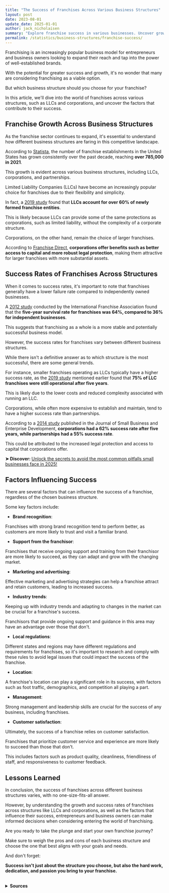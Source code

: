 ```yaml
---
title: "The Success of Franchises Across Various Business Structures"
layout: post
date: 2023-08-01
update_date: 2025-01-01
author: jack_nicholaisen
summary: "Explore franchise success in various businesses. Uncover growth secrets and factors influencing success. Gain insights for your franchise journey!"
permalink: /statistics/business-structures/franchise-success/
---
```


Franchising is an increasingly popular business model for entrepreneurs and business owners looking to expand their reach and tap into the power of well-established brands. 

With the potential for greater success and growth, it's no wonder that many are considering franchising as a viable option. 

But which business structure should you choose for your franchise? 

In this article, we'll dive into the world of franchises across various structures, such as LLCs and corporations, and uncover the factors that contribute to their success.

## Franchise Growth Across Business Structures

As the franchise sector continues to expand, it's essential to understand how different business structures are faring in this competitive landscape. 

According to <a href="https://www.statista.com/statistics/196619/growth-of-franchise-establishments-in-the-us-since-2007/" target="_blank">Statista</a>, the number of franchise establishments in the United States has grown consistently over the past decade, reaching **over 785,000 in 2021**.

This growth is evident across various business structures, including LLCs, corporations, and partnerships.

Limited Liability Companies (LLCs) have become an increasingly popular choice for franchises due to their flexibility and simplicity. 

In fact, a <a href="https://papers.ssrn.com/sol3/papers.cfm?abstract_id=3440804" target="_blank">2019 study</a> found that **LLCs account for over 60% of newly formed franchise entities**.

This is likely because LLCs can provide some of the same protections as corporations, such as limited liability, without the complexity of a corporate structure.

Corporations, on the other hand, remain the choice of larger franchises. 

According to <a href="https://www.franchisedirect.com/blog/why-franchises-are-often-structured-as-corporations/" target="_blank">Franchise Direct</a>, **corporations offer benefits such as better access to capital and more robust legal protection**, making them attractive for larger franchises with more substantial assets.

## Success Rates of Franchises Across Structures

When it comes to success rates, it's important to note that franchises generally have a lower failure rate compared to independently owned businesses.

A <a href="https://www.franchise.org/sites/default/files/Franchise%20Business%20Economic%20Outlook%20May%202012_0.pdf" target="_blank">2012 study</a> conducted by the International Franchise Association found that the **five-year survival rate for franchises was 64%, compared to 36% for independent businesses**. 

This suggests that franchising as a whole is a more stable and potentially successful business model.

However, the success rates for franchises vary between different business structures. 

While there isn't a definitive answer as to which structure is the most successful, there are some general trends.

For instance, smaller franchises operating as LLCs typically have a higher success rate, as the <a href="https://papers.ssrn.com/sol3/papers.cfm?abstract_id=3440804" target="_blank">2019 study</a> mentioned earlier found that **75% of LLC franchises were still operational after five years**. 

This is likely due to the lower costs and reduced complexity associated with running an LLC.

Corporations, while often more expensive to establish and maintain, tend to have a higher success rate than partnerships.

According to a <a href="https://www.emerald.com/insight/content/doi/10.1108/JSBED-10-2013-0143/full/html" target="_blank">2014 study</a> published in the Journal of Small Business and Enterprise Development, **corporations had a 62% success rate after five years, while partnerships had a 55% success rate**. 

This could be attributed to the increased legal protection and access to capital that corporations offer.

<p>
<b>➤ Discover: </b> <a href="https://www.businessinitiative.org/statistics/small-businesses/survival-and-failure-rate/" target="_blank">Unlock the secrets to avoid the most common pitfalls small businesses face in 2025!</a>
</p>

## Factors Influencing Success

There are several factors that can influence the success of a franchise, regardless of the chosen business structure. 

Some key factors include:

-   **Brand recognition**: 

Franchises with strong brand recognition tend to perform better, as customers are more likely to trust and visit a familiar brand.

-   **Support from the franchisor**: 

Franchises that receive ongoing support and training from their franchisor are more likely to succeed, as they can adapt and grow with the changing market.

-   **Marketing and advertising**: 

Effective marketing and advertising strategies can help a franchise attract and retain customers, leading to increased success.

-  **Industry trends**: 

Keeping up with industry trends and adapting to changes in the market can be crucial for a franchise's success. 

Franchisors that provide ongoing support and guidance in this area may have an advantage over those that don't.

-   **Local regulations**: 

Different states and regions may have different regulations and requirements for franchises, so it's important to research and comply with these rules to avoid legal issues that could impact the success of the franchise.

-   **Location**: 

A franchise's location can play a significant role in its success, with factors such as foot traffic, demographics, and competition all playing a part.

-   **Management**: 

Strong management and leadership skills are crucial for the success of any business, including franchises.

-   **Customer satisfaction**: 

Ultimately, the success of a franchise relies on customer satisfaction. 

Franchises that prioritize customer service and experience are more likely to succeed than those that don't. 

This includes factors such as product quality, cleanliness, friendliness of staff, and responsiveness to customer feedback.

## Lessons Learned

In conclusion, the success of franchises across different business structures varies, with no one-size-fits-all answer. 

However, by understanding the growth and success rates of franchises across structures like LLCs and corporations, as well as the factors that influence their success, entrepreneurs and business owners can make informed decisions when considering entering the world of franchising.

Are you ready to take the plunge and start your own franchise journey? 

Make sure to weigh the pros and cons of each business structure and choose the one that best aligns with your goals and needs. 

And don't forget:

**Success isn't just about the structure you choose, but also the hard work, dedication, and passion you bring to your franchise.**

<br>
<details>
<summary><b>Sources</b></summary>
<br>
<ul>
    <li><a href="https://www.statista.com/statistics/196619/growth-of-franchise-establishments-in-the-us-since-2007/" target="_blank">Statista - Growth of franchise establishments in the U.S.</a></li>
    <li><a href="https://papers.ssrn.com/sol3/papers.cfm?abstract_id=3440804" target="_blank">2019 Study - The Limited Liability Company: An Empirical Study of the Newest (and Most Popular) Business Form</a></li>
    <li><a href="https://www.franchisedirect.com/blog/why-franchises-are-often-structured-as-corporations/" target="_blank">Franchise Direct - Why Franchises Are Often Structured As Corporations</a></li>
    <li><a href="https://www.franchise.org/sites/default/files/Franchise%20Business%20Economic%20Outlook%20May%202012_0.pdf" target="_blank">2012 IFA Study - Franchise Business Economic Outlook</a></li>
    <li><a href="https://www.emerald.com/insight/content/doi/10.1108/JSBED-10-2013-0143/full/html" target="_blank">2014 Study - Journal of Small Business and Enterprise Development</a></li>
</ul>
</details>

